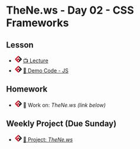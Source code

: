 # TheNe.ws - Day 02 - CSS Frameworks

## Lesson
- ![FSA](/logo.png) [📺 Lecture](https://www.youtube.com/watch?v=wW01v2cBbeg&list=PL9NTD5QQdssXTarkBujHENSDgUVBIoFX8&index=36)
- ![FSA](/logo.png) [👾 Demo Code - JS](app.js)

## Homework
- ![FSA](/logo.png) 🔬 Work on: *TheNe.ws (link below)*

## Weekly Project (Due Sunday)
- ![FSA](/logo.png) [🔬 Project: *TheNe.ws*](https://learn.fullstackacademy.com/workshop/5e8474b9936cb6000447f3a3/landing)
